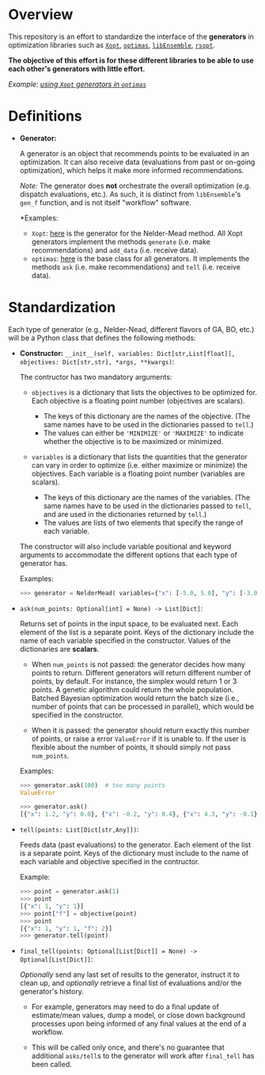 # Overview

This repository is an effort to standardize the interface of the **generators** in optimization libraries such as [`Xopt`](https://github.com/ChristopherMayes/Xopt), [`optimas`](https://github.com/optimas-org/optimas), [`libEnsemble`](https://github.com/Libensemble/libensemble), [`rsopt`](https://github.com/radiasoft/rsopt).

**The objective of this effort is for these different libraries to be able to use each other's generators with little effort.**

*Example: [using `Xopt` generators in `optimas`](https://github.com/optimas-org/optimas/pull/151)*

# Definitions

- **Generator:**

  A generator is an object that recommends points to be evaluated in an optimization. It can also receive data (evaluations from past or on-going optimization), which helps it make more informed recommendations.

  *Note:* The generator does **not** orchestrate the overall optimization (e.g. dispatch evaluations, etc.). As such, it is distinct from `libEnsemble`'s `gen_f` function, and is not itself "workflow" software.

  *Examples:
    - `Xopt`: [here](https://github.com/ChristopherMayes/Xopt/blob/main/xopt/generators/scipy/neldermead.py#L64) is the generator for the Nelder-Mead method. All Xopt generators implement the methods `generate` (i.e. make recommendations) and `add_data` (i.e. receive data).
    - `optimas`: [here](https://github.com/optimas-org/optimas/blob/main/optimas/generators/base.py#L27) is the base class for all generators. It implements the methods `ask` (i.e. make recommendations) and `tell` (i.e. receive data).

# Standardization

Each type of generator (e.g., Nelder-Nead, different flavors of GA, BO, etc.) will be a Python class that defines the following methods:

- **Constructor:**
  `__init__(self, variables: Dict[str,List[float]], objectives: Dict[str,str], *args, **kwargs)`:

  The contructor has two mandatory arguments:

  - `objectives` is a dictionary that lists the objectives to be optimized for. Each objective is a floating point number (objectives are scalars).
    - The keys of this dictionary are the names of the objective. (The same names have to be used in the dictionaries passed to `tell`.)
    - The values can either be `'MINIMIZE'` or `'MAXIMIZE'` to indicate whether the objective is to be maximized or minimized.

  - `variables` is a dictionary that lists the quantities that the generator can vary in order to optimize (i.e. either maximize or minimize) the objectives. Each variable is a floating point number (variables are scalars).
    - The keys of this dictionary are the names of the variables. (The same names have to be used in the dictionaries passed to `tell`, and are used in the dictionaries returned by `tell`.)
    - The values are lists of two elements that specify the range of each variable.

  The constructor will also include variable positional and keyword arguments to
  accommodate the different options that each type of generator has.

  Examples:

    ```python
    >>> generator = NelderMead( variables={"x": [-5.0, 5.0], "y": [-3.0, 2.0]}, objectives={"f": "MAXIMIZE"})
    ```

- `ask(num_points: Optional[int] = None) -> List[Dict]`:

  Returns set of points in the input space, to be evaluated next. Each element of the list is a separate point.
  Keys of the dictionary include the name of each variable specified in the constructor. Values of the dictionaries are **scalars**.

  - When `num_points` is not passed: the generator decides how many points to return.
    Different generators will return different number of points, by default. For instance, the simplex would return 1 or 3 points. A genetic algorithm could return the whole population. Batched Bayesian optimization would return the batch size (i.e., number of points that can be processed in parallel), which would be specified in the constructor.

  - When it is passed: the generator should return exactly this number of points, or raise a error ``ValueError`` if it is unable to. If the user is flexible about the number of points, it should simply not pass `num_points`.

  Examples:

    ```python
    >>> generator.ask(100)  # too many points
    ValueError
    ```

    ```python
    >>> generator.ask()
    [{"x": 1.2, "y": 0.8}, {"x": -0.2, "y": 0.4}, {"x": 4.3, "y": -0.1}]
    ```

- `tell(points: List[Dict[str,Any]])`:

  Feeds data (past evaluations) to the generator. Each element of the list is a separate point. Keys of the dictionary must include to the name of each variable and objective specified in the contructor.

  Example:

  ```python
  >>> point = generator.ask(1)
  >>> point
  [{"x": 1, "y": 1}]
  >>> point["f"] = objective(point)
  >>> point
  [{"x": 1, "y": 1, "f": 2}]
  >>> generator.tell(point)
  ```
- `final_tell(points: Optional[List[Dict]] = None) -> Optional[List[Dict]]`:

  *Optionally* send any last set of results to the generator, instruct it to
  clean up, and *optionally* retrieve a final list of evaluations and/or the generator's
  history.

  - For example, generators may need to do a final update of estimate/mean
    values, dump a model, or close down background processes
    upon being informed of any final values at the end of a workflow.

  - This will be called only once, and there's no guarantee that additional `asks/tell`s to the generator
    will work after `final_tell` has been called.
